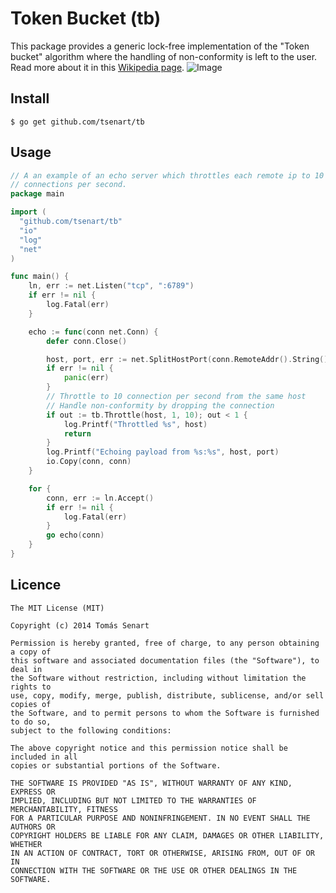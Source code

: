 # Token Bucket (tb)

This package provides a generic lock-free implementation of the "Token bucket"
algorithm where the handling of non-conformity is left to the user.
Read more about it in this [Wikipedia page](http://en.wikipedia.org/wiki/Token_bucket).
![Image](http://sardes.inrialpes.fr/~krakowia/MW-Book/Chapters/QoS/Chapters/QoS/Figs/bucket.gif)


## Install
```shell
$ go get github.com/tsenart/tb
```

## Usage
```go
// A an example of an echo server which throttles each remote ip to 10
// connections per second.
package main

import (
  "github.com/tsenart/tb"
  "io"
  "log"
  "net"
)

func main() {
	ln, err := net.Listen("tcp", ":6789")
	if err != nil {
		log.Fatal(err)
	}

	echo := func(conn net.Conn) {
		defer conn.Close()

		host, port, err := net.SplitHostPort(conn.RemoteAddr().String())
		if err != nil {
			panic(err)
		}
		// Throttle to 10 connection per second from the same host
		// Handle non-conformity by dropping the connection
		if out := tb.Throttle(host, 1, 10); out < 1 {
			log.Printf("Throttled %s", host)
			return
		}
		log.Printf("Echoing payload from %s:%s", host, port)
		io.Copy(conn, conn)
	}

	for {
		conn, err := ln.Accept()
		if err != nil {
			log.Fatal(err)
		}
		go echo(conn)
	}
}
```

## Licence
```
The MIT License (MIT)

Copyright (c) 2014 Tomás Senart

Permission is hereby granted, free of charge, to any person obtaining a copy of
this software and associated documentation files (the "Software"), to deal in
the Software without restriction, including without limitation the rights to
use, copy, modify, merge, publish, distribute, sublicense, and/or sell copies of
the Software, and to permit persons to whom the Software is furnished to do so,
subject to the following conditions:

The above copyright notice and this permission notice shall be included in all
copies or substantial portions of the Software.

THE SOFTWARE IS PROVIDED "AS IS", WITHOUT WARRANTY OF ANY KIND, EXPRESS OR
IMPLIED, INCLUDING BUT NOT LIMITED TO THE WARRANTIES OF MERCHANTABILITY, FITNESS
FOR A PARTICULAR PURPOSE AND NONINFRINGEMENT. IN NO EVENT SHALL THE AUTHORS OR
COPYRIGHT HOLDERS BE LIABLE FOR ANY CLAIM, DAMAGES OR OTHER LIABILITY, WHETHER
IN AN ACTION OF CONTRACT, TORT OR OTHERWISE, ARISING FROM, OUT OF OR IN
CONNECTION WITH THE SOFTWARE OR THE USE OR OTHER DEALINGS IN THE SOFTWARE.
```
